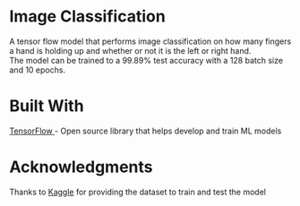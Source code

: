 # Image Classification
A tensor flow model that performs image classification on how many fingers a hand is holding up and whether or not it is the left or right hand.<br />
The model can be trained to a 99.89% test accuracy with a 128 batch size and 10 epochs.
# Built With
<a href="https://www.tensorflow.org/" target="_blank">TensorFlow </a> - Open source library that helps develop and train ML models <br />
# Acknowledgments
Thanks to <a href="https://www.kaggle.com/" target="_blank">Kaggle</a> for providing the dataset to train and test the model <br />
